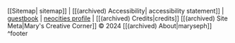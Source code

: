 [[Sitemap| sitemap]] | [[(archived) Accessibility| accessibility statement]] | [guestbook](https://maryseph.atabook.org/) | [neocities profile](https://neocities.org/site/maryseph) | [[(archived) Credits|credits]]
[[(archived) Site Meta|Mary's Creative Corner]] © 2024 [[(archived) About|maryseph]] ^footer